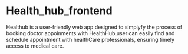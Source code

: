 # Health_hub_frontend
Healthub is a user-friendly web app  designed to simplyfy the process of booking doctor appoinments.with HealthHub,user can  easily find and schedule appointment with healthCare professionals, ensuring timely access to medical care. 
